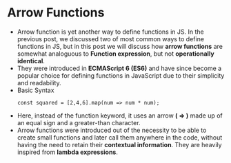 # Arrow Functions
- Arrow function is yet another way to define functions in JS. In the previous post, we discussed two of most common ways to define functions in JS, but in this post we will discuss how **arrow functions** are somewhat analoguous to **Function expression**, but not **operationally identical**.
- They were introduced in **ECMAScript 6 (ES6)** and have since become a popular choice for defining functions in JavaScript due to their simplicity and readability.
- Basic Syntax
  ```
  const squared = [2,4,6].map(num => num * num);
  ```
- Here, instead of the function keyword, it uses an arrow **( => )** made up of an equal sign and a greater-than character.
- Arrow functions were introduced out of the necessity to be able to create small functions and later call them anywhere in the code, without having the need to retain their **contextual information**. They are heavily inspired from **lambda expressions**.
